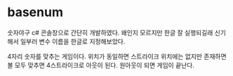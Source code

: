 # basenum
숫자야구 c# 콘솔창으로 간단히 개발하였다.
왜인지 모르지만 한글 잘 실행되길래 신기해서 일부러 변수 이름을 한글로 지정해보았다.

4자리 숫자를 맞추는 게임이다.
위치가 동일하면 스트라이크
위치에는 없지만 존재하면 볼
모두 맞추면 4스트라이크로 아웃이 된다.
원아웃이 되면 게임이 끝난다.
